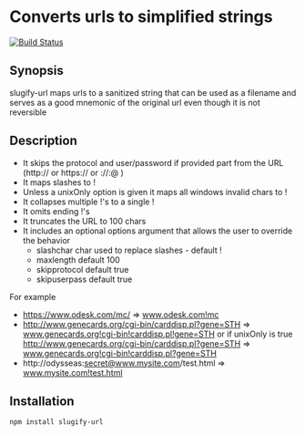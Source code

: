 Converts urls to simplified strings
==
[![Build Status](https://travis-ci.org/ogt/slugify-url.png)](https://travis-ci.org/ogt/slugify-url)

## Synopsis

slugify-url maps urls to a sanitized string that can be used as a filename and serves as a good mnemonic of the original url even though it is not reversible


## Description

 - It skips the protocol and user/password if provided part from the URL (http:// or https:// or <protocol>://<user>:<password>@ )
 - It maps slashes to !
 - Unless a unixOnly option is given it maps all windows invalid chars to !
 - It collapses multiple !'s to a single !
 - It omits ending !'s 
 - It truncates the URL to 100 chars
 - It includes an optional options argument that allows the user to override the behavior
   + slashchar char used to replace slashes - default !
   + maxlength default 100
   + skipprotocol default true
   + skipuserpass default true

For example 
 - https://www.odesk.com/mc/ => www.odesk.com!mc
 - http://www.genecards.org/cgi-bin/carddisp.pl?gene=STH => www.genecards.org!cgi-bin!carddisp.pl!gene=STH
    or if unixOnly is true
   http://www.genecards.org/cgi-bin/carddisp.pl?gene=STH => www.genecards.org!cgi-bin!carddisp.pl?gene=STH
 - http://odysseas:secret@www.mysite.com/test.html => www.mysite.com!test.html

## Installation 

```
npm install slugify-url
```

